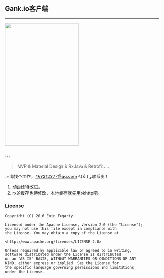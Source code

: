## Gank.io客户端
- ---------------------------------------

<img src="/screenshot/all.gif" width="240" height="400" />


### ...

> MVP & Material Design & RxJava & Retrofit ....
 
上海找个工作。463212377@qq.com  ٩( ö̆ ) و联系我！
1. 动画还待改进。
2. rx的缓存也待修改，本地缓存就先用okhttp吧。


### License

    Copyright (C) 2016 Eoin Fogarty

    Licensed under the Apache License, Version 2.0 (the "License");
    you may not use this file except in compliance with 
    the License. You may obtain a copy of the License at

    <http://www.apache.org/licenses/LICENSE-2.0>

    Unless required by applicable law or agreed to in writing, 
    software distributed under the License is distributed 
    on an "AS IS" BASIS, WITHOUT WARRANTIES OR CONDITIONS OF ANY 
    KIND, either express or implied. See the License for 
    the specific language governing permissions and limitations 
    under the License.